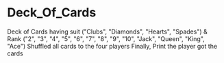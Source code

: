 # Deck_Of_Cards
Deck of Cards having suit ("Clubs", "Diamonds", "Hearts", "Spades") & 
Rank ("2", "3", "4", "5", "6", "7", "8", "9", "10", "Jack", "Queen", "King", "Ace")
Shuffled all cards to the four players
Finally, Print the player got the cards
